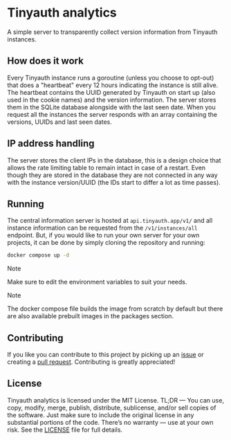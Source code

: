 # Tinyauth analytics

A simple server to transparently collect version information from Tinyauth instances.

## How does it work

Every Tinyauth instance runs a goroutine (unless you choose to opt-out) that does a "heartbeat" every 12 hours indicating the instance is still alive. The heartbeat contains the UUID generated by Tinyauth on start up (also used in the cookie names) and the version information. The server stores them in the SQLite database alongside with the last seen date. When you request all the instances the server responds with an array containing the versions, UUIDs and last seen dates.

## IP address handling

The server stores the client IPs in the database, this is a design choice that allows the rate limiting table to remain intact in case of a restart. Even though they are stored in the database they are not connected in any way with the instance version/UUID (the IDs start to differ a lot as time passes).

## Running

The central information server is hosted at `api.tinyauth.app/v1/` and all instance information can be requested from the `/v1/instances/all` endpoint. But, if you would like to run your own server for your own projects, it can be done by simply cloning the repository and running:

```sh
docker compose up -d
```

> [!NOTE]
> Make sure to edit the environment variables to suit your needs.

> [!NOTE]
> The docker compose file builds the image from scratch by default but there are also available prebuilt images in the packages section.

## Contributing

If you like you can contribute to this project by picking up an [issue](https://github.com/steveiliop56/tinyauth-analytics/issues) or creating a [pull request](https://github.com/steveiliop56/tinyauth-analytics/pulls). Contributing is greatly appreciated!

## License

Tinyauth analytics is licensed under the MIT License. TL;DR — You can use, copy, modify, merge, publish, distribute, sublicense, and/or sell copies of the software. Just make sure to include the original license in any substantial portions of the code. There’s no warranty — use at your own risk. See the [LICENSE](./LICENSE) file for full details.
